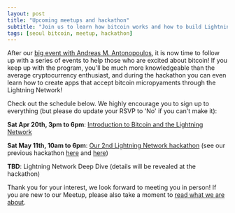 ```yaml
---
layout: post
title: "Upcoming meetups and hackathon"
subtitle: "Join us to learn how bitcoin works and how to build Lightning apps"
tags: [seoul bitcoin, meetup, hackathon]
---
```


After our [big event with Andreas M. Antonopoulos](https://www.meetup.com/seoulbitcoin/events/259695047/), it is now time to follow up with a series of events to help those who are excited about bitcoin! If you keep up with the program, you'll be much more knowledgeable than the average cryptocurrency enthusiast, and during the hackathon you can even learn how to create apps that accept bitcoin micropyaments through the Lightning Network!

Check out the schedule below. We highly encourage you to sign up to everything (but please do update your RSVP to 'No' if you can't make it):

**Sat Apr 20th, 3pm to 6pm**: [Introduction to Bitcoin and the Lightning Network](https://www.meetup.com/seoulbitcoin/events/xgcprqyzhbgb/)

**Sat May 11th, 10am to 6pm**: [Our 2nd Lightning Network hackathon](https://www.meetup.com/seoulbitcoin/events/260365063/)
(see our previous hackathon [here](https://seoulbitcoin.kr/2018-12-05-lightning-hackathon/) and [here](https://seoulbitcoin.kr/2019-01-07-lightning-hackathon-results/))

**TBD**: Lightning Network Deep Dive (details will be revealed at the hackathon)

Thank you for your interest, we look forward to meeting you in person! If you are new to our Meetup, please also take a moment to [read what we are about](https://seoulbitcoin.kr/aboutus/).